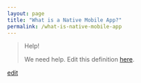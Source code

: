 ```yaml
---
layout: page
title: "What is a Native Mobile App?"
permalink: /what-is-native-mobile-app
---
```


> Help! 
> 
> We need help. Edit this definition <a href="https://github.com/and-digital/tech-definitions/blob/master/definitions/mobile/native-mobile-app.md">here</a>.

<p class="edit-term"><a href="https://github.com/and-digital/tech-definitions/blob/master/definitions/mobile/native-mobile-app.md">edit</a></p>
